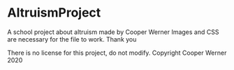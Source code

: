 # AltruismProject
A school project about altruism made by Cooper Werner
Images and CSS are necessary for the file to work.
Thank you

There is no license for this project, do not modify. Copyright Cooper Werner 2020
